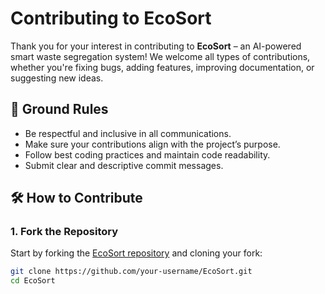 # Contributing to EcoSort

Thank you for your interest in contributing to **EcoSort** – an AI-powered smart waste segregation system! We welcome all types of contributions, whether you're fixing bugs, adding features, improving documentation, or suggesting new ideas.

## 📌 Ground Rules

- Be respectful and inclusive in all communications.
- Make sure your contributions align with the project’s purpose.
- Follow best coding practices and maintain code readability.
- Submit clear and descriptive commit messages.

## 🛠️ How to Contribute

### 1. Fork the Repository

Start by forking the [EcoSort repository](https://github.com/Shwetalray/EcoSort) and cloning your fork:

```bash
git clone https://github.com/your-username/EcoSort.git
cd EcoSort
